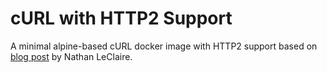 # cURL with HTTP2 Support

A minimal alpine-based cURL docker image with HTTP2 support based on [blog post](https://nathanleclaire.com/blog/2016/08/11/curl-with-http2-support---a-minimal-alpine-based-docker-image/) by Nathan LeClaire.
